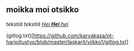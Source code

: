 ## moikka moi otsikko

*tekstiä tekstiä*
[_Hei **Hei** hei_](https://guides.github.com/features/mastering-markdown/)

(gitlog.txt)[https://github.com/karvakasa/ot-harjoitustyo/blob/master/laskarit/viikko1/gitlog.txt]

